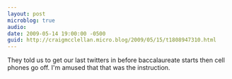 ```yaml
---
layout: post
microblog: true
audio: 
date: 2009-05-14 19:00:00 -0500
guid: http://craigmcclellan.micro.blog/2009/05/15/t1808947310.html
---
```

They told us to get our last twitters in before baccalaureate starts then cell phones go off. I'm amused that that was the instruction.
